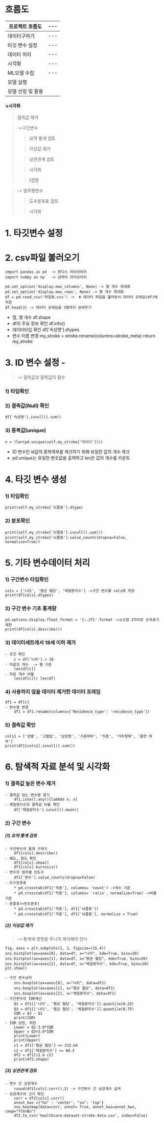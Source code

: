 # 흐름도
프로젝트 흐름도|---
---|---
데이터구하기|---
타깃 변수 설정|---
데이터 처리|---
시각화|---
ML모델 수립|---
모델 실행|
모델 선정 및 활용|
#### ↘시각화
> 결측값 제거 

> ->구간변수
>> 요약 통계 검토
> 
>> 이상값 제거
> 
>> 상관관계 검토
> 
>> 시각화
> 
>> t검정

> -> 범주형변수
>> 도수분포표 검토
> 
>> 시각화
# 1. 타깃변수 설정
# 2. csv파일 불러오기
    import pandas as pd  -> 판다스 라이브러리
    import numpy as np   -> 넘파이 라이브러리

    pd.set_option('display.max_columns', None) -> 열 개수 최대화
    pd.set_option('display.max_rows', None) -> 행 개수 최대화
    df = pd.read_csv('파일명.csv') ->  # 데이터 파일을 불러와서 데이터 프레임(df)에 저장
    df.head(3) -> 데이터 프레임을 3행까지 보여주기

 - 열, 행 개수
    df.shape
 - df의 주요 정보 확인
    df.info()
 - 데이터타입 확인
    df['속성명'].dtypes
 - 변수 이름 변경
    my_stroke = stroke.rename(columns=stroke_meta)
        return my_stroke
    
# 3. ID 변수 설정 -
> -> 결측값과 중복값이 필수

### 1) 타입확인
### 2) 결측값(Null) 확인
    df['속성명'].isnull().sum()
### 3) 중복값(unique)
    n = (len(pd.unique(self.my_stroke['아이디'])))
   - ID 변수인 id값의 중복여부를 체크하기 위해 유일한 값의 개수 체크
   - pd.unique는 유일한 변숫값을 출력하고 len은 값의 개수를 카운트

# 4. 타깃 변수 생성    
### 1) 타입확인
    print(self.my_stroke['뇌졸중'].dtype)
### 2) 분포확인
    print(self.my_stroke['뇌졸중'].isnull().sum())
    print(self.my_stroke['뇌졸중'].value_counts(dropna=False, normalize=True))

# 5. 기타 변수데이터 처리
### 1) 구간변수 타입확인
    cols = ['나이', '평균 혈당', '체질량지수'] ->구간 변수를 cols에 저장
    print(df[cols].dtypes)

### 2) 구간 변수 기초 통계량
    pd.options.display.float_format = '{:.2f}'.format ->소숫점 2자리로 숫자표기 제한
    print(df[cols].describe())
### 3) 데이터세트에서 18세 이하 제거
    - 조건 확인
        c = df['나이'] > 18
    - 자료의 개수  -> 행 기준
        len(df[c])
    - 자료 개수 비율
        len(df[c])/ len(df)
### 4) 사용하지 않을 데이터 제거한 데이터 프레임
    df1 = df[c]
    - 변수명 변경
        df1 = df1.rename(columns={'Residence_type': 'residence_type'})
### 5) 결측값 확인
    cols1 = ['성별', '고혈압', '심장병', '기혼여부', '직종', '거주형태', '흡연 여부']
    print(df1[cols1].isnull().sum())
# 6. 탐색적 자료 분석 및 시각화
### 1) 결측값 높은 변수 제거
    - 결측값 있는 변수명 찾기
        df1.isna().any()[lambda x: x]
    - 체질량지수의 결측값 비율 확인
        df['체질량지수'].isnull().mean()
### 2) 구간 변수
##### (1) 요약 통계 검토
    - 구간변수의 통계 구하기
        df1[cols].describe()
    - 왜도, 첨도 확인
        df1[cols].skew()
        df1[cols].kurtosis()
    - 변수의 범주별 빈도수
        df1['변수'].value_counts(dropna=False)
    - 도수분포표
        * pd.crosstab(df1['직종'], columns= 'count') ->개수 기준
        * pd.crosstab(df1['직종'], columns= 'ratio', normalize=True) ->비율 기준
    - 분할표(=빈도분포)
        * pd.crosstab(df1['직종'], df1['뇌졸중'])
        * pd.crosstab(df1['직종'], df1['뇌졸중'], normalize = True)
##### (2) 이상값 제거 
> -> 통계에 영향을 주니까 제거해야 한다

    fig, axes = plt.subplots(1, 3, figsize=(15,4))
    sns.histplot(ax=axes[0], data=df, x="나이", kde=True, bins=20)
    sns.histplot(ax=axes[1], data=df, x="평균 혈당", kde=True, bins=20)
    sns.histplot(ax=axes[2], data=df, x="체질량지수", kde=True, bins=20)
    plt.show()

    - 구간 변수상자
        sns.boxplot(ax=axes[0], x="나이", data=df1)
        sns.boxplot(ax=axes[1], x="평균 혈당", data=df1)
        sns.boxplot(ax=axes[2], x="체질량지수", data=df1)
    - 구간변수의 IQR계산 
        Q1 = df1[['나이', '평균 혈당', '체질량지수']].quantile(0.25)
        Q3 = df1[['나이', '평균 혈당', '체질량지수']].quantile(0.75)
        IQR = Q3 - Q1
        print(IQR)
    - IQR 상한, 하한
        Lower = Q1-3.0*IQR
        Upper = Q3+3.0*IQR
        print(Lower)
        print(Upper)
        c1 = df1['평균 혈당'] <= 232.64
        c2 = df1['체질량지수'] <= 60.3
        df2 = df1[c1 & c2]
        print(df2.shape)
##### (3) 상관관계 검토
    - 변수 간 상관계수
        round(df2[cols].corr(),2) -> 구간변수 간 상관계수 출력
    - 상관계수의 크기 확인
        corr = df2[cols].corr()
        annot_kws ={"ha" : 'center', "va": 'top'}
        sns.heatmap(data=corr, annot= True, annot_kws=annot_kws, cmap="YlGnBu")
        df2.to_csv('healthcare-dataset-stroke-data.csv', index=False)
